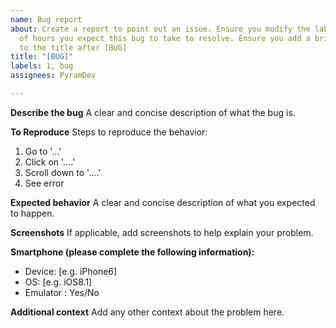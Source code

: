 ```yaml
---
name: Bug report
about: Create a report to point out an issue. Ensure you modify the label to the number
  of hours you expect this bug to take to resolve. Ensure you add a brief summary
  to the title after [BUG]
title: "[BUG]"
labels: 1, bug
assignees: PyramDev

---
```


**Describe the bug**
A clear and concise description of what the bug is.

**To Reproduce**
Steps to reproduce the behavior:
1. Go to '...'
2. Click on '....'
3. Scroll down to '....'
4. See error

**Expected behavior**
A clear and concise description of what you expected to happen.

**Screenshots**
If applicable, add screenshots to help explain your problem.

**Smartphone (please complete the following information):**
 - Device: [e.g. iPhone6]
 - OS: [e.g. iOS8.1]
 - Emulator : Yes/No

**Additional context**
Add any other context about the problem here.
